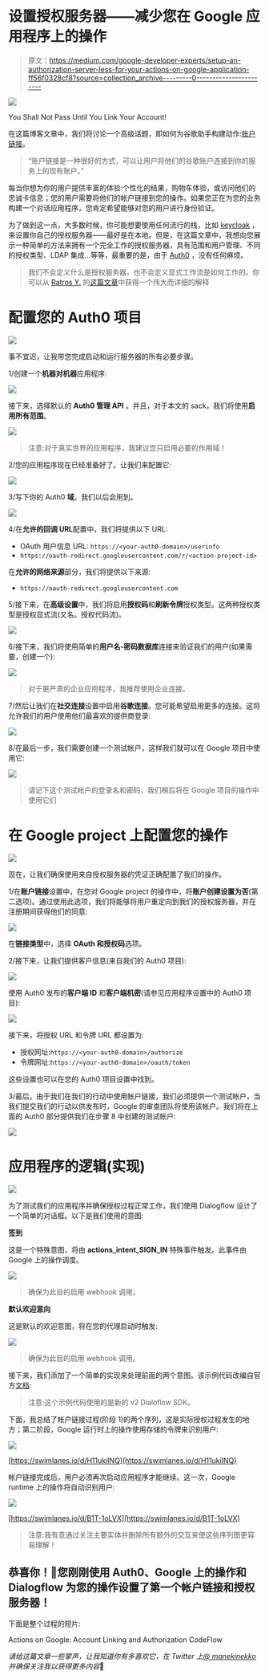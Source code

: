 # 设置授权服务器——减少您在 Google 应用程序上的操作

> 原文：<https://medium.com/google-developer-experts/setup-an-authorization-server-less-for-your-actions-on-google-application-ff56f0328cf8?source=collection_archive---------0----------------------->

![](img/4d4668bb40d578339d51e5e5d0300c63.png)

You Shall Not Pass Until You Link Your Account!

在这篇博客文章中，我们将讨论一个高级话题，即如何为谷歌助手构建动作:[账户链接](https://developers.google.com/actions/identity/)。

> “账户链接是一种很好的方式，可以让用户将他们的谷歌账户连接到你的服务上的现有账户。”

每当你想为你的用户提供丰富的体验:个性化的结果，购物车体验，或访问他们的忠诚卡信息；您的用户需要将他们的帐户链接到您的操作。如果您正在为您的业务构建一个对话应用程序，您肯定希望能够对您的用户进行身份验证。

为了做到这一点，大多数时候，你可能想要使用任何流行的栈，比如 [keycloak](http://www.keycloak.org/) ，来设置你自己的授权服务器——最好是在本地。但是，在这篇文章中，我想向您展示一种简单的方法来拥有一个完全工作的授权服务器，具有范围和用户管理、不同的授权类型、LDAP 集成…等等，最重要的是，由于 [Auth0](https://medium.com/u/9ef9638b3092?source=post_page-----ff56f0328cf8--------------------------------) ，没有任何麻烦。

> 我们不会定义什么是授权服务器，也不会定义显式工作流是如何工作的。你可以从 [Ratros Y.](https://medium.com/u/207f895d67cb?source=post_page-----ff56f0328cf8--------------------------------) 的[这篇文章](/google-cloud/understanding-oauth2-and-building-a-basic-authorization-server-of-your-own-a-beginners-guide-cf7451a16f66)中获得一个伟大而详细的解释

# **配置您的 Auth0 项目**

![](img/b0372c8e67a3d0b0e88f4252ed73a406.png)

事不宜迟，让我带您完成启动和运行服务器的所有必要步骤。

1/创建一个**机器对机器**应用程序:

![](img/e742414e7e2db00b423ae69ebd7ca9ff.png)

接下来，选择默认的 **Auth0 管理 API** 。并且，对于本文的 sack，我们将使用**启用所有范围**。

![](img/cde7553e08a0cba7fba9cdbc317fd91f.png)

> 注意:对于真实世界的应用程序，我建议您只启用必要的作用域！

2/您的应用程序现在已经准备好了。让我们来配置它:

![](img/b8577ccbe64ae1a2b26b84698988e7e1.png)

3/写下你的 Auth0 **域**，我们以后会用到。

![](img/6906daef84e9e1fa34677d9d32df2c94.png)

4/在**允许的回调 URL**配置中，我们将提供以下 URL:

*   OAuth 用户信息 URL: `https://<your-auth0-domain>/userinfo`
*   `https://oauth-redirect.googleusercontent.com/r/<action-project-id>`

在**允许的网络来源**部分，我们将提供以下来源:

*   `https://oauth-redirect.googleusercontent.com`

5/接下来，在**高级设置**中，我们将启用**授权码**和**刷新令牌**授权类型。这两种授权类型是授权显式流(又名。授权代码流)。

![](img/06436ada5154379a74be1c02140d5b22.png)

6/接下来，我们将使用简单的**用户名-密码数据库**连接来验证我们的用户(如果需要，创建一个):

![](img/7bce186c5e054ccf84986c97777e669d.png)

> 对于更严肃的企业应用程序，我推荐使用企业连接。

7/然后让我们在**社交连接**设置中启用**谷歌连接**。您可能希望启用更多的连接。这将允许我们的用户使用他们最喜欢的提供商登录:

![](img/8aaac32748f643b166b40e440b30ebcb.png)

8/在最后一步，我们需要创建一个测试帐户，这样我们就可以在 Google 项目中使用它:

![](img/7d0d06c84f8d624ffb82b83eb9951c76.png)

> 请记下这个测试帐户的登录名和密码，我们稍后将在 Google 项目的操作中使用它们

# **在 Google project 上配置您的操作**

![](img/7c8b80d48e8ba685421774595454be42.png)

现在，让我们确保使用来自授权服务器的凭证正确配置了我们的操作。

1/在**账户链接**设置中，在您对 Google project 的操作中，将**账户创建设置为否**(第二选项)。通过使用此选项，我们将能够将用户重定向到我们的授权服务器，并在注册期间获得他们的同意:

![](img/c108fc341312a294ddcf88e89de818af.png)

在**链接类型**中，选择 **OAuth 和授权码**选项。

2/接下来，让我们提供客户信息(来自我们的 Auth0 项目):

![](img/dd47211af5a6f4469c9e1117d692436b.png)

使用 Auth0 发布的**客户端 ID** 和**客户端机密**(请参见应用程序设置中的 Auth0 项目):

![](img/669a9d66e235cbeb703b82ef16da7e7f.png)

接下来，将授权 URL 和令牌 URL 都设置为:

*   授权网址:`https://<your-auth0-domain>/authorize`
*   令牌网址:`https://<your-auth0-domain>/oauth/token`

这些设置也可以在您的 Auth0 项目设置中找到。

3/最后，由于我们在我们的行动中使用帐户链接，我们必须提供一个测试帐户，当我们提交我们的行动以供发布时，Google 的审查团队将使用该帐户。我们将在上面的 Auth0 部分提供我们在步骤 8 中创建的测试帐户:

![](img/24a6007aa7ac91bc2e4c733dc05c6d56.png)

# 应用程序的逻辑(实现)

![](img/5d6390aa70a3ab6fcb7e3fd52a4acb8f.png)

为了测试我们的应用程序并确保授权过程正常工作，我们使用 Dialogflow 设计了一个简单的对话框。以下是我们使用的意图:

**签到**

这是一个特殊意图，将由 **actions_intent_SIGN_IN** 特殊事件触发。此事件由 Google 上的操作调度。

![](img/e17c3a610f079f1ca8279e73b0ec0bda.png)

> 确保为此目的启用 webhook 调用。

**默认欢迎意向**

这是默认的欢迎意图，将在您的代理启动时触发:

![](img/06a29ede15e5ed6b2a3db8df92657bb2.png)

> 确保为此目的启用 webhook 调用。

接下来，我们添加了一个简单的实现来处理前面的两个意图。该示例代码改编自官方[文档](https://developers.google.com/actions/identity/google-sign-in#start_the_authentication_flow_during_the_conversation):

> 注意:这个示例代码使用的是新的 v2 Dialoflow SDK。

下面，我总结了帐户链接过程(阶段 1)的两个序列，这是实际授权过程发生的地方；第二阶段，Google 运行时上的操作使用存储的令牌来识别用户:

![](img/149811b526713f8919e97bdd81a87e19.png)

[https://swimlanes.io/d/H11ukiINQ](https://swimlanes.io/d/H11ukiINQ)

帐户链接完成后，用户必须再次启动应用程序才能继续。这一次，Google runtime 上的操作将自动识别用户:

![](img/28417fb75e2d6c3cdfebe249db20d06c.png)

[https://swimlanes.io/d/B1T-1oLVX](https://swimlanes.io/d/B1T-1oLVX)

> 注意:我有意通过关注主要实体并删除所有额外的交互来使这些序列图更容易理解！

## 恭喜你！🎊您刚刚使用 Auth0、Google 上的操作和 Dialogflow 为您的操作设置了第一个帐户链接和授权服务器！

下面是整个过程的短片:

Actions on Google: Account Linking and Authorization CodeFlow

*请给这篇文章一些掌声，让我知道你有多喜欢它，在 Twitter 上*[*@ manekinekko*](https://twitter.com/manekinekko)*并确保关注我以获得更多内容*🎉